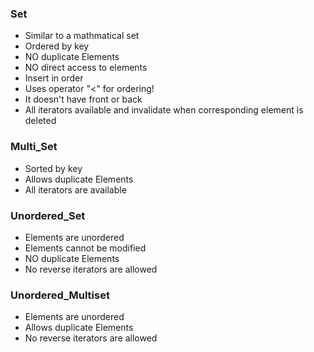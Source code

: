 ### Set

- Similar to a mathmatical set
- Ordered by key
- NO duplicate Elements
- NO direct access to elements
- Insert in order
- Uses operator "<" for ordering!
- It doesn't have front or back
- All iterators available and invalidate when corresponding element is deleted

### Multi_Set

- Sorted by key
- Allows duplicate Elements
- All iterators are available

### Unordered_Set

- Elements are unordered
- Elements cannot be modified 
- NO duplicate Elements
- No reverse iterators are allowed

### Unordered_Multiset

- Elements are unordered
- Allows duplicate Elements
- No reverse iterators are allowed